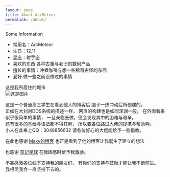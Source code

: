 ```yaml
---
layout: page
title: About ArcMeteor
permalink: /about/
---
```


Some Information    
+ 常用名：ArcMeteor
+ 生日：12.11
+ 星座：射手座
+ 喜欢的东西:各种古董与老旧的数码产品
+ 擅长的事情：冲煮咖啡与想一些稀奇古怪的东西
+ 爱好:做一些之前没做过的事情

这是我所居住的城市     
![这是图片](https://www.helloimg.com/i/2025/01/20/678e62ab13403.jpeg "夏日清晨的大桥")


这是一个普通高三学生在看到他人的博客后
脑子一热冲动后所创建的。      
正如在大刘对DOS系统的描述一样，
网页的构建也是如同深渊一般，
在外面看来似乎很简单的事情，
一旦亲临去做，便会发现其中的困难与艰辛。       
还有很多的基础与语法都不得其解，
所以要各位路过大佬的提携与帮助啊。        
小人在此奉上QQ：3048856632 
请各位好心的大佬能给予一些指教。

在此也感谢 [Maxy的博客](https://mabbs.github.io "强的可怕")
也正是看到了他的博客让我诞生了建立的想法

也感谢 [笔记星球](https://note-star.cn "这位更是恐怖的巨佬")
在我困惑时给予我激励。

不甚感激各位线下支持我的朋友们，
有你们的支持与鼓励才能让我不断前进。      
我相信我会一直坚持下去的。
